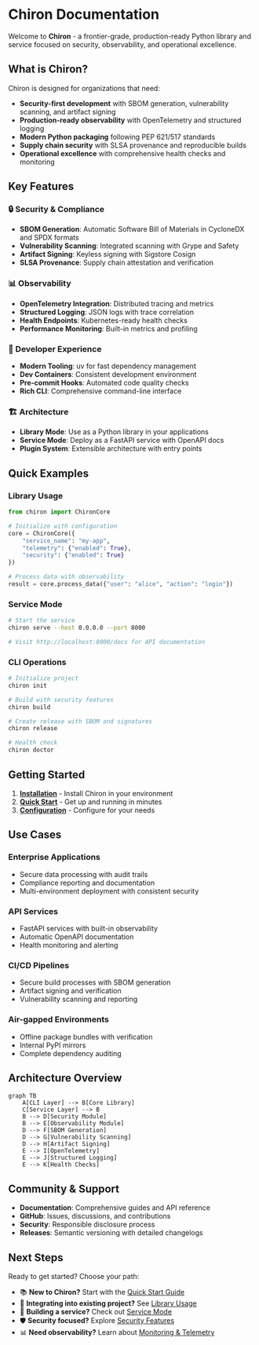 # Chiron Documentation

Welcome to **Chiron** - a frontier-grade, production-ready Python library and service focused on security, observability, and operational excellence.

## What is Chiron?

Chiron is designed for organizations that need:

- **Security-first development** with SBOM generation, vulnerability scanning, and artifact signing
- **Production-ready observability** with OpenTelemetry and structured logging
- **Modern Python packaging** following PEP 621/517 standards
- **Supply chain security** with SLSA provenance and reproducible builds
- **Operational excellence** with comprehensive health checks and monitoring

## Key Features

### 🔒 Security & Compliance

- **SBOM Generation**: Automatic Software Bill of Materials in CycloneDX and SPDX formats
- **Vulnerability Scanning**: Integrated scanning with Grype and Safety
- **Artifact Signing**: Keyless signing with Sigstore Cosign
- **SLSA Provenance**: Supply chain attestation and verification

### 📊 Observability

- **OpenTelemetry Integration**: Distributed tracing and metrics
- **Structured Logging**: JSON logs with trace correlation
- **Health Endpoints**: Kubernetes-ready health checks
- **Performance Monitoring**: Built-in metrics and profiling

### 🚀 Developer Experience

- **Modern Tooling**: uv for fast dependency management
- **Dev Containers**: Consistent development environment
- **Pre-commit Hooks**: Automated code quality checks
- **Rich CLI**: Comprehensive command-line interface

### 🏗️ Architecture

- **Library Mode**: Use as a Python library in your applications
- **Service Mode**: Deploy as a FastAPI service with OpenAPI docs
- **Plugin System**: Extensible architecture with entry points

## Quick Examples

### Library Usage

```python
from chiron import ChironCore

# Initialize with configuration
core = ChironCore({
    "service_name": "my-app",
    "telemetry": {"enabled": True},
    "security": {"enabled": True}
})

# Process data with observability
result = core.process_data({"user": "alice", "action": "login"})
```

### Service Mode

```bash
# Start the service
chiron serve --host 0.0.0.0 --port 8000

# Visit http://localhost:8000/docs for API documentation
```

### CLI Operations

```bash
# Initialize project
chiron init

# Build with security features
chiron build

# Create release with SBOM and signatures
chiron release

# Health check
chiron doctor
```

## Getting Started

1. **[Installation](getting-started/installation.md)** - Install Chiron in your environment
2. **[Quick Start](getting-started/quickstart.md)** - Get up and running in minutes
3. **[Configuration](getting-started/configuration.md)** - Configure for your needs

## Use Cases

### Enterprise Applications

- Secure data processing with audit trails
- Compliance reporting and documentation
- Multi-environment deployment with consistent security

### API Services

- FastAPI services with built-in observability
- Automatic OpenAPI documentation
- Health monitoring and alerting

### CI/CD Pipelines

- Secure build processes with SBOM generation
- Artifact signing and verification
- Vulnerability scanning and reporting

### Air-gapped Environments

- Offline package bundles with verification
- Internal PyPI mirrors
- Complete dependency auditing

## Architecture Overview

```mermaid
graph TB
    A[CLI Layer] --> B[Core Library]
    C[Service Layer] --> B
    B --> D[Security Module]
    B --> E[Observability Module]
    D --> F[SBOM Generation]
    D --> G[Vulnerability Scanning]
    D --> H[Artifact Signing]
    E --> I[OpenTelemetry]
    E --> J[Structured Logging]
    E --> K[Health Checks]
```

## Community & Support

- **Documentation**: Comprehensive guides and API reference
- **GitHub**: Issues, discussions, and contributions
- **Security**: Responsible disclosure process
- **Releases**: Semantic versioning with detailed changelogs

## Next Steps

Ready to get started? Choose your path:

- 📚 **New to Chiron?** Start with the [Quick Start Guide](getting-started/quickstart.md)
- 🔧 **Integrating into existing project?** See [Library Usage](guide/library.md)
- 🚀 **Building a service?** Check out [Service Mode](guide/service.md)
- 🛡️ **Security focused?** Explore [Security Features](guide/security.md)
- 📊 **Need observability?** Learn about [Monitoring & Telemetry](guide/observability.md)
